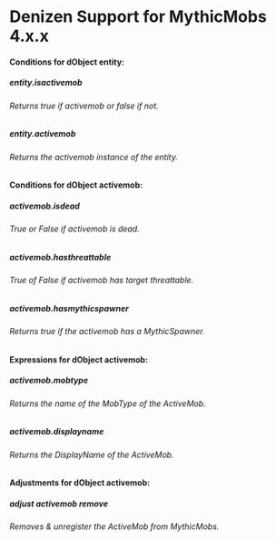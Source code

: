# Denizen Support for MythicMobs 4.x.x


#### Conditions for dObject entity:
##### entity.isactivemob
###### Returns true if activemob or false if not.
##### entity.activemob
###### Returns the activemob instance of the entity.

#### Conditions for dObject activemob:
##### activemob.isdead
###### True or False if activemob is dead.
##### activemob.hasthreattable 
###### True of False if activemob has target threattable.
##### activemob.hasmythicspawner
###### Returns true if the activemob has a MythicSpawner.

#### Expressions for dObject activemob:
##### activemob.mobtype
###### Returns the name of the MobType of the ActiveMob.
##### activemob.displayname 
###### Returns the DisplayName of the ActiveMob.

#### Adjustments for dObject activemob:
##### adjust activemob remove 
###### Removes & unregister the ActiveMob from MythicMobs.